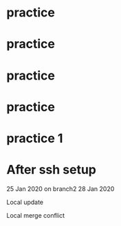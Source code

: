 # practice
# practice
# practice
# practice
# practice 1
# After ssh setup
25 Jan 2020
	 on branch2
28 Jan 2020

Local update

Local merge conflict
